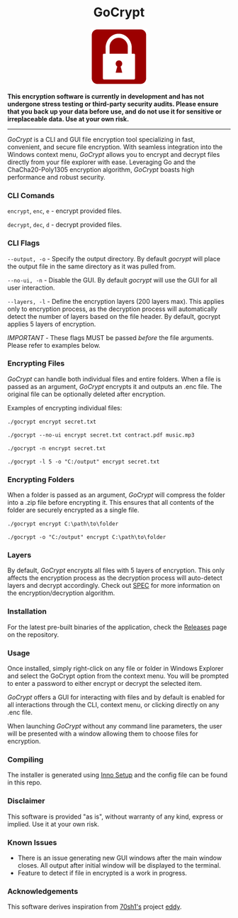 <h1 align="center"> GoCrypt </h1> 

<p align="center">
  <img src="images/GoCrypt128x128.png" alt="GoCrypt Logo" />
</p>

**This encryption software is currently in development and has not undergone stress testing or third-party security audits. Please ensure that you back up your data before use, and do not use it for sensitive or irreplaceable data. Use at your own risk.**

---

_GoCrypt_ is a CLI and GUI file encryption tool specializing in fast, convenient, and secure file encryption. With seamless integration into the Windows context menu, _GoCrypt_ allows you to encrypt and decrypt files directly from your file explorer with ease. Leveraging Go and the ChaCha20-Poly1305 encryption algorithm, _GoCrypt_ boasts high performance and robust security.

### CLI Comands
`encrypt`, `enc`, `e` - encrypt provided files.

`decrypt`, `dec`, `d` - decrypt provided files.

### CLI Flags
`--output, -o` - Specify the output directory. By default _gocrypt_ will place the output file in the same directory as it was pulled from.

`--no-ui, -n` - Disable the GUI. By default _gocrypt_ will use the GUI for all user interaction.

`--layers, -l` - Define the encryption layers (200 layers max). This applies only to encryption process, as the decryption process will automatically detect the number of layers based on the file header. By default, gocrypt applies 5 layers of encryption.

*IMPORTANT* - These flags MUST be passed _before_ the file arguments. Please refer to examples below.

### Encrypting Files
_GoCrypt_ can handle both individual files and entire folders. When a file is passed as an argument, _GoCrypt_ encrypts it and outputs an .enc file. The original file can be optionally deleted after encryption.

Examples of encrypting individual files:
```
./gocrypt encrypt secret.txt
```
```
./gocrypt --no-ui encrypt secret.txt contract.pdf music.mp3
```
```
./gocrypt -n encrypt secret.txt
```
```
./gocrypt -l 5 -o "C:/output" encrypt secret.txt
```

### Encrypting Folders

When a folder is passed as an argument, _GoCrypt_ will compress the folder into a .zip file before encrypting it. This ensures that all contents of the folder are securely encrypted as a single file.
```
./gocrypt encrypt C:\path\to\folder
```
```
./gocrypt -o "C:/output" encrypt C:\path\to\folder
```

### Layers

By default, _GoCrypt_ encrypts all files with 5 layers of encryption. This only affects the encryption process as the decryption process will auto-detect layers and decrypt accordingly. Check out [SPEC](https://github.com/queball1999/GoCrypt/blob/main/SPEC.md) for more information on the encryption/decryption algorithm.

### Installation

For the latest pre-built binaries of the application, check the [Releases](https://github.com/queball1999/GoCrypt/releases) page on the repository.

### Usage

Once installed, simply right-click on any file or folder in Windows Explorer and select the GoCrypt option from the context menu. You will be prompted to enter a password to either encrypt or decrypt the selected item.

_GoCrypt_ offers a GUI for interacting with files and by default is enabled for all interactions through the CLI, context menu, or clicking directly on any .enc file. 

When launching _GoCrypt_ without any command line parameters, the user will be presented with a window allowing them to choose files for encryption.

### Compiling

The installer is generated using [Inno Setup](https://jrsoftware.org/isinfo.php) and the config file can be found in this repo.

### Disclaimer

This software is provided "as is", without warranty of any kind, express or implied. Use it at your own risk.

### Known Issues

- There is an issue generating new GUI windows after the main window closes. All output after initial window will be displayed to the terminal.
- Feature to detect if file in encrypted is a work in progress.

### Acknowledgements

This software derives inspiration from [70sh1's](https://github.com/70sh1) project [eddy](https://github.com/70sh1/eddy/tree/main).
